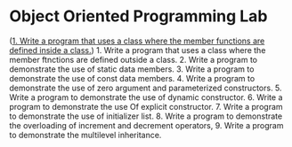 # Object Oriented Programming Lab

 ([1. Write a program that uses a class where the member functions are defined inside a class.](Student.cpp))
    1. Write a program that uses a class where the member ftnctions are defined outside a class.
    2. Write a program to demonstrate the use of static data members.
    3. Write a program to demonstrate the use of const data members.
    4. Write a program to demonstrate the use of zero argument and parameterized constructors.
    5. Write a program to demonstrate the use of dynamic constructor.
    6. Write a program to demonstrate the use Of explicit constructor.
    7. Write a program to demonstrate the use of initializer list.
    8. Write a program to demonstrate the overloading of increment and decrement operators,
    9.  Write a program to demonstrate the multilevel inheritance.